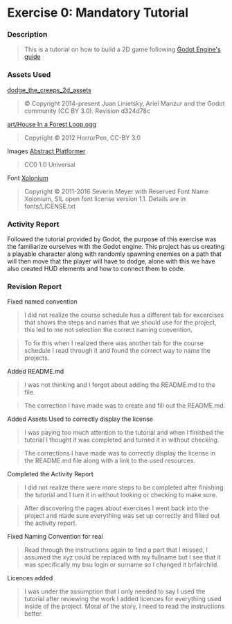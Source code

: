 # Exercise 0: Mandatory Tutorial

### Description

> This is a tutorial on how to build a 2D game following [Godot Engine's guide](https://docs.godotengine.org/en/stable/getting_started/first_2d_game/index.html)

### Assets Used

[dodge_the_creeps_2d_assets](https://docs.godotengine.org/en/stable/getting_started/first_2d_game/index.html)
> © Copyright 2014-present Juan Linietsky, Ariel Manzur and the Godot community (CC BY 3.0). Revision d324d78c

[art/House In a Forest Loop.ogg](https://opengameart.org/content/loop-house-in-a-forest)
> Copyright © 2012 HorrorPen, CC-BY 3.0

Images [Abstract Platformer](https://www.kenney.nl/assets/abstract-platformer)
> CC0 1.0 Universal

Font [Xolonium](sev.ch@web.de)
> Copyright © 2011-2016 Severin Meyer with Reserved Font Name Xolonium, SIL open font license version 1.1. Details are in fonts/LICENSE.txt


### Activity Report

Followed the tutorial provided by Godot, the purpose of this exercise was the familiarize ourselves with the Godot engine. This project has us creating a playable character along with randomly spawning enemies on a path that will then move that the player will have to dodge, alone with this we have also created HUD elements and how to connect them to code.


### Revision Report

Fixed named convention

> I did not realize the course schedule has a different tab for excercises that shows the steps and names that we should use for the project, this led to me not selection the correct naming convention.

> To fix this when I realized there was another tab for the course schedule I read through it and found the correct way to name the projects.

Added README.md

> I was not thinking and I forgot about adding the README.md to the file. 

> The correction I have made was to create and fill out the README.md.

Added Assets Used to correctly display the license 

> I was paying too much attention to the tutorial and when I finished the tutorial I thought it was completed and turned it in without checking.

> The corrections I have made was to correctly display the license in the README.md file along with a link to the used resources.

Completed the Activity Report

> I did not realize there were more steps to be completed after finishing the tutorial and I turn it in without looking or checking to make sure.

> After discovering the pages about exercises I went back into the project and made sure everything was set up correctly and filled out the activity report.

Fixed Naming Convention for real

> Read through the instructions again to find a part that I missed, I assumed the xyz could be replaced with my fullname but I see that it was specifically my bsu login or surname so I changed it brfairchild.

Licences added

> I was under the assumption that I only needed to say I used the tutorial after reviewing the work I added licences for everything used inside of the project. Moral of the story, I need to read the instructions better.

